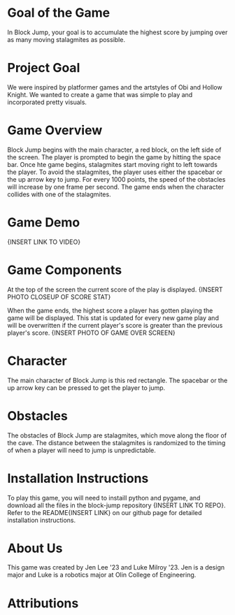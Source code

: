 # Goal of the Game

In Block Jump, your goal is to accumulate the highest score by jumping over as many moving stalagmites as possible. 

# Project Goal

We were inspired by platformer games and the artstyles of Obi and Hollow Knight. We wanted to create a game that was simple to play and incorporated pretty visuals.

# Game Overview

Block Jump begins with the main character, a red block, on the left side of the screen. The player is prompted to begin the game by hitting the space bar. Once hte game begins, stalagmites start moving right to left towards the player. To avoid the stalagmites, the player uses either the spacebar or the up arrow key to jump. For every 1000 points, the speed of the obstacles will increase by one frame per second. The game ends when the character collides with one of the stalagmites.

# Game Demo
{INSERT LINK TO VIDEO}

# Game Components

At the top of the screen the current score of the play is displayed.
{INSERT PHOTO CLOSEUP OF SCORE STAT}

When the game ends, the highest score a player has gotten playing the game will be displayed. This stat is updated for every new game play and will be overwritten if the current player's score is greater than the previous player's score. 
{INSERT PHOTO OF GAME OVER SCREEN}

# Character

The main character of Block Jump is this red rectangle. The spacebar or the up arrow key can be pressed to get the player to jump.

# Obstacles

The obstacles of Block Jump are stalagmites, which move along the floor of the cave. The distance between the stalagmites is randomized to the timing of when a player will need to jump is unpredictable.

# Installation Instructions

To play this game, you will need to instaill python and pygame, and download all the files in the block-jump repository {INSERT LINK TO REPO}. Refer to the README{INSERT LINK} on our github page for detailed installation instructions.

# About Us

This game was created by Jen Lee '23 and Luke Milroy '23. Jen is a design major and Luke is a robotics major at Olin College of Engineering. 

# Attributions


